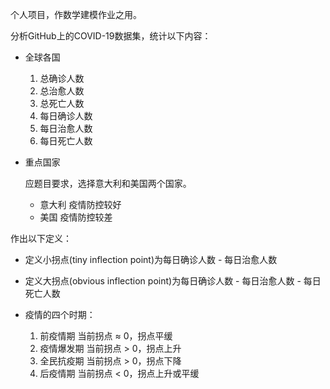 个人项目，作数学建模作业之用。

分析GitHub上的COVID-19数据集，统计以下内容：

- 全球各国

  1. 总确诊人数
  2. 总治愈人数
  3. 总死亡人数
  4. 每日确诊人数
  5. 每日治愈人数
  6. 每日死亡人数

- 重点国家

  应题目要求，选择意大利和美国两个国家。

  - 意大利  疫情防控较好
  - 美国  疫情防控较差

作出以下定义：

- 定义小拐点(tiny inflection point)为每日确诊人数 - 每日治愈人数
- 定义大拐点(obvious inflection point)为每日确诊人数 - 每日治愈人数 - 每日死亡人数

- 疫情的四个时期：
  1. 前疫情期  当前拐点 ≈ 0，拐点平缓
  2. 疫情爆发期  当前拐点 > 0，拐点上升
  3. 全民抗疫期  当前拐点 > 0，拐点下降
  4. 后疫情期  当前拐点 < 0，拐点上升或平缓